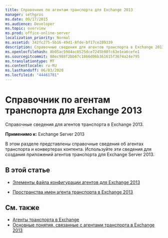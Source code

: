 ```yaml
---
title: Справочник по агентам транспорта для Exchange 2013
manager: sethgros
ms.date: 09/17/2015
ms.audience: Developer
ms.topic: overview
ms.prod: office-online-server
localization_priority: Normal
ms.assetid: 342fc275-5b16-49d1-8fde-bf17ce289339
description: Справочные сведения для агентов транспорта в Exchange 2013.
ms.openlocfilehash: 8b05ac5904ac0525dce7245b98fc63e1ea6cefe1
ms.sourcegitcommit: 88ec988f2bb67c1866d06b361615f3674a24e795
ms.translationtype: MT
ms.contentlocale: ru-RU
ms.lasthandoff: 06/03/2020
ms.locfileid: "44461781"
---
```

# <a name="transport-agent-reference-for-exchange-2013"></a>Справочник по агентам транспорта для Exchange 2013

Справочные сведения для агентов транспорта в Exchange 2013.
  
**Применимо к:** Exchange Server 2013 
  
В этом разделе представлены справочные сведения об агентах транспорта и конвертерах контента. Используйте эти сведения для создания приложений агентов транспорта для Exchange Server 2013.
  
## <a name="in-this-section"></a>В этой статье

- [Элементы файла конфигурации агентов для Exchange 2013](agents-configuration-file-elements-for-exchange-2013.md)
    
- [Пространства имен агента транспорта в Exchange 2013](transport-agent-namespaces-in-exchange-2013.md)
    
## <a name="see-also"></a>См. также

- [Агенты транспорта в Exchange](transport-agents-in-exchange-2013.md)
- [Основные понятия, связанные с агентами транспорта в Exchange 2013](transport-agent-concepts-in-exchange-2013.md)

